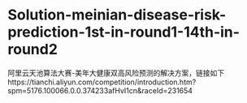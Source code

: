 # Solution-meinian-disease-risk-prediction-1st-in-round1-14th-in-round2
阿里云天池算法大赛-美年大健康双高风险预测的解决方案，链接如下https://tianchi.aliyun.com/competition/introduction.htm?spm=5176.100066.0.0.374233afHvI1cn&amp;raceId=231654
